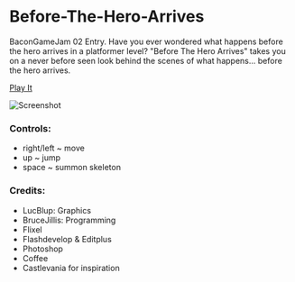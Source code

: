 Before-The-Hero-Arrives
=======================

BaconGameJam 02 Entry. Have you ever wondered what happens before the hero arrives in a platformer level? "Before The Hero Arrives" takes you on a never before seen look behind the scenes of what happens... before the hero arrives.

[Play It](http://dl.dropbox.com/u/29254286/index.html)

![Screenshot](http://i.imgur.com/InDgP.jpg)

### Controls:

- right/left ~ move
- up ~ jump
- space ~ summon skeleton

### Credits:

- LucBlup: Graphics
- BruceJillis: Programming
- Flixel
- Flashdevelop & Editplus
- Photoshop
- Coffee
- Castlevania for inspiration